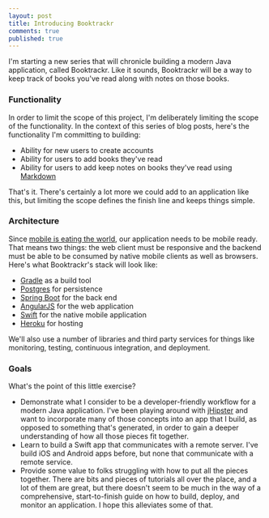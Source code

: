 ```yaml
---
layout: post
title: Introducing Booktrackr
comments: true
published: true
---
```


I'm starting a new series that will chronicle building a modern Java application, called Booktrackr. Like it sounds, Booktrackr will be a way to keep track of books you've read along with notes on those books.

### Functionality

In order to limit the scope of this project, I'm deliberately limiting the scope of the functionality. In the context of this series of blog posts, here's the functionality I'm committing to building:

* Ability for new users to create accounts
* Ability for users to add books they've read
* Ability for users to add keep notes on books they've read using [Markdown](https://daringfireball.net/projects/markdown/)

That's it. There's certainly a lot more we could add to an application like this, but limiting the scope defines the finish line and keeps things simple.

### Architecture

Since [mobile is eating the world](http://a16z.com/2014/10/28/mobile-is-eating-the-world/), our application needs to be mobile ready. That means two things: the web client must be responsive and the backend must be able to be consumed by native mobile clients as well as browsers. Here's what Booktrackr's stack will look like:

* [Gradle](http://gradle.org/) as a build tool
* [Postgres](http://www.postgresql.org/) for persistence
* [Spring Boot](http://projects.spring.io/spring-boot/) for the back end
* [AngularJS](https://angularjs.org/) for the web application
* [Swift](https://swift.org/) for the native mobile application
* [Heroku](https://heroku.com) for hosting

We'll also use a number of libraries and third party services for things like monitoring, testing, continuous integration, and deployment.

### Goals

What's the point of this little exercise?

* Demonstrate what I consider to be a developer-friendly workflow for a modern Java application. I've been playing around with [jHipster](http://jhipster.github.io/) and want to incorporate many of those concepts into an app that I build, as opposed to something that's generated, in order to gain a deeper understanding of how all those pieces fit together.
* Learn to build a Swift app that communicates with a remote server. I've build iOS and Android apps before, but none that communicate with a remote service.
* Provide some value to folks struggling with how to put all the pieces together. There are bits and pieces of tutorials all over the place, and a lot of them are great, but there doesn't seem to be much in the way of a comprehensive, start-to-finish guide on how to build, deploy, and monitor an application. I hope this alleviates some of that.
